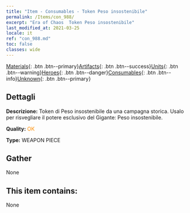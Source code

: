 ```yaml
---
title: "Item - Consumables - Token Peso insostenibile"
permalink: /Items/con_988/
excerpt: "Era of Chaos  Token Peso insostenibile"
last_modified_at: 2021-03-25
locale: it
ref: "con_988.md"
toc: false
classes: wide
---
```

 [Materials](/it/Items/){: .btn .btn--primary}[Artifacts](/it/Items/Artifacts/){: .btn .btn--success}[Units](/it/Items/Units/){: .btn .btn--warning}[Heroes](/it/Items/Heroes/){: .btn .btn--danger}[Consumables](/it/Items/Consumables/){: .btn .btn--info}[Unknown](/it/Items/Unknown/){: .btn .btn--primary}

## Dettagli
 **Descrizione:** Token di Peso insostenibile da una campagna storica. Usalo per risvegliare il potere esclusivo del Gigante: Peso insostenibile.

 **Quality:** <span style="color: #FF8C00">OK</span>

 **Type:** WEAPON PIECE

## Gather

  None

## This item contains:

  None

